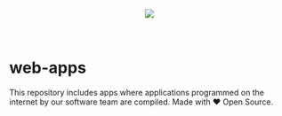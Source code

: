 <div align="center">
  <picture>
    <source media="(prefers-color-scheme: dark)" srcset="https://socialify.git.ci/Huseyin-Cinar/web-apps/image?description=1&font=Raleway&forks=1&issues=1&owner=0&pulls=1&pattern=Solid&stargazers=1&theme=Dark">
    <img src="https://socialify.git.ci/Huseyin-Cinar/web-apps/image?description=1&font=Raleway&forks=1&issues=1&owner=0&pulls=1&pattern=Solid&stargazers=1&theme=Light">
  </picture>
</div>
<br><br>

# web-apps
This repository includes apps where applications programmed on the internet by our software team are compiled. Made with ❤️ Open Source.
